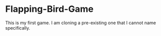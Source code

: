 # Flapping-Bird-Game
This is my first game. I am cloning a pre-existing one that I cannot name specifically.
